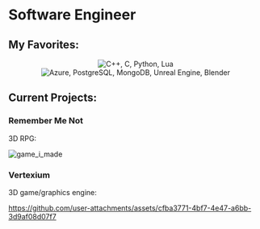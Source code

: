 # Software Engineer

## My Favorites:
<p align="center">
    <img src="https://skillicons.dev/icons?i=cpp,c,py,lua" alt="C++, C, Python, Lua">
    <img src="https://skillicons.dev/icons?i=azure,postgres,mongodb,unreal,blender" alt="Azure, PostgreSQL, MongoDB, Unreal Engine, Blender">
</p>

## Current Projects:
### Remember Me Not
3D RPG:

![game_i_made](https://github.com/rickyringler/rickyringler/assets/135162902/df6e05e3-9187-4ce0-90ba-cd73de384a13)


### Vertexium
3D game/graphics engine:

https://github.com/user-attachments/assets/cfba3771-4bf7-4e47-a6bb-3d9af08d07f7


